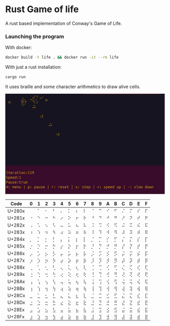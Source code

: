 # Rust Game of life

A rust based implementation of Conway's Game of Life.

### Launching the program

With docker:
```bash
docker build -t life . && docker run -it --rm life
```

With just a rust installation:
```bash
cargo run
```

It uses braille and some character arithmetics to draw alive cells.

![ss](data/gun.png)

| Code   | 0   | 1   | 2   | 3   | 4   | 5   | 6   | 7   | 8   | 9   | A   | B   | C   | D   | E   | F   |
|--------|-----|-----|-----|-----|-----|-----|-----|-----|-----|-----|-----|-----|-----|-----|-----|-----|
| U+280x | ⠀  | ⠁  | ⠂  | ⠃  | ⠄  | ⠅  | ⠆  | ⠇  | ⠈  | ⠉  | ⠊  | ⠋  | ⠌  | ⠍  | ⠎  | ⠏  |
| U+281x | ⠐  | ⠑  | ⠒  | ⠓  | ⠔  | ⠕  | ⠖  | ⠗  | ⠘  | ⠙  | ⠚  | ⠛  | ⠜  | ⠝  | ⠞  | ⠟  |
| U+282x | ⠠  | ⠡  | ⠢  | ⠣  | ⠤  | ⠥  | ⠦  | ⠧  | ⠨  | ⠩  | ⠪  | ⠫  | ⠬  | ⠭  | ⠮  | ⠯  |
| U+283x | ⠰  | ⠱  | ⠲  | ⠳  | ⠴  | ⠵  | ⠶  | ⠷  | ⠸  | ⠹  | ⠺  | ⠻  | ⠼  | ⠽  | ⠾  | ⠿  |
| U+284x | ⡀  | ⡁  | ⡂  | ⡃  | ⡄  | ⡅  | ⡆  | ⡇  | ⡈  | ⡉  | ⡊  | ⡋  | ⡌  | ⡍  | ⡎  | ⡏  |
| U+285x | ⡐  | ⡑  | ⡒  | ⡓  | ⡔  | ⡕  | ⡖  | ⡗  | ⡘  | ⡙  | ⡚  | ⡛  | ⡜  | ⡝  | ⡞  | ⡟  |
| U+286x | ⡠  | ⡡  | ⡢  | ⡣  | ⡤  | ⡥  | ⡦  | ⡧  | ⡨  | ⡩  | ⡪  | ⡫  | ⡬  | ⡭  | ⡮  | ⡯  |
| U+287x | ⡰  | ⡱  | ⡲  | ⡳  | ⡴  | ⡵  | ⡶  | ⡷  | ⡸  | ⡹  | ⡺  | ⡻  | ⡼  | ⡽  | ⡾  | ⡿  |
| U+288x | ⢀  | ⢁  | ⢂  | ⢃  | ⢄  | ⢅  | ⢆  | ⢇  | ⢈  | ⢉  | ⢊  | ⢋  | ⢌  | ⢍  | ⢎  | ⢏  |
| U+289x | ⢐  | ⢑  | ⢒  | ⢓  | ⢔  | ⢕  | ⢖  | ⢗  | ⢘  | ⢙  | ⢚  | ⢛  | ⢜  | ⢝  | ⢞  | ⢟  |
| U+28Ax | ⢠  | ⢡  | ⢢  | ⢣  | ⢤  | ⢥  | ⢦  | ⢧  | ⢨  | ⢩  | ⢪  | ⢫  | ⢬  | ⢭  | ⢮  | ⢯  |
| U+28Bx | ⢰  | ⢱  | ⢲  | ⢳  | ⢴  | ⢵  | ⢶  | ⢷  | ⢸  | ⢹  | ⢺  | ⢻  | ⢼  | ⢽  | ⢾  | ⢿  |
| U+28Cx | ⣀  | ⣁  | ⣂  | ⣃  | ⣄  | ⣅  | ⣆  | ⣇  | ⣈  | ⣉  | ⣊  | ⣋  | ⣌  | ⣍  | ⣎  | ⣏  |
| U+28Dx | ⣐  | ⣑  | ⣒  | ⣓  | ⣔  | ⣕  | ⣖  | ⣗  | ⣘  | ⣙  | ⣚  | ⣛  | ⣜  | ⣝  | ⣞  | ⣟  |
| U+28Ex | ⣠  | ⣡  | ⣢  | ⣣  | ⣤  | ⣥  | ⣦  | ⣧  | ⣨  | ⣩  | ⣪  | ⣫  | ⣬  | ⣭  | ⣮  | ⣯  |
| U+28Fx | ⣰  | ⣱  | ⣲  | ⣳  | ⣴  | ⣵  | ⣶  | ⣷  | ⣸  | ⣹  | ⣺  | ⣻  | ⣼  | ⣽  | ⣾  | ⣿  |